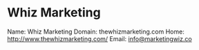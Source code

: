 
# Whiz Marketing

Name: Whiz Marketing
Domain: thewhizmarketing.com
Home: http://www.thewhizmarketing.com/
Email: info@marketingwiz.co
